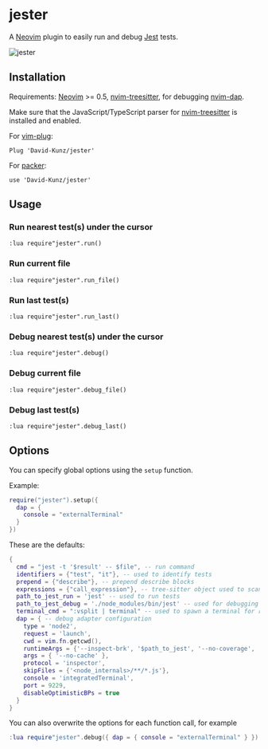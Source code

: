 # jester

A [Neovim](https://neovim.io/) plugin to easily run and debug [Jest](https://jestjs.io/) tests.

![jester](https://user-images.githubusercontent.com/1009936/125203183-ba543b00-e277-11eb-83a2-d7fe912cdec8.gif)

## Installation

Requirements: [Neovim](https://neovim.io/) >= 0.5, [nvim-treesitter](https://github.com/nvim-treesitter/nvim-treesitter), for debugging [nvim-dap](https://github.com/mfussenegger/nvim-dap).

Make sure that the JavaScript/TypeScript parser for [nvim-treesitter](https://github.com/nvim-treesitter/nvim-treesitter) is installed and enabled.

For [vim-plug](https://github.com/junegunn/vim-plug):
```
Plug 'David-Kunz/jester'
```
For [packer](https://github.com/wbthomason/packer.nvim):
```
use 'David-Kunz/jester'
```

## Usage

### Run nearest test(s) under the cursor

```
:lua require"jester".run()
```

### Run current file

```
:lua require"jester".run_file()
```

### Run last test(s)

```
:lua require"jester".run_last()
```

### Debug nearest test(s) under the cursor

```
:lua require"jester".debug()
```

### Debug current file

```
:lua require"jester".debug_file()
```

### Debug last test(s)

```
:lua require"jester".debug_last()
```

## Options

You can specify global options using the `setup` function.

Example:

```lua
require("jester").setup({
  dap = {
    console = "externalTerminal"
  }
})
```

These are the defaults:

```lua
{
  cmd = "jest -t '$result' -- $file", -- run command
  identifiers = {"test", "it"}, -- used to identify tests
  prepend = {"describe"}, -- prepend describe blocks
  expressions = {"call_expression"}, -- tree-sitter object used to scan for tests/describe blocks
  path_to_jest_run = 'jest' -- used to run tests
  path_to_jest_debug = './node_modules/bin/jest' -- used for debugging
  terminal_cmd = ":vsplit | terminal" -- used to spawn a terminal for running tests, for debugging refer to nvim-dap's config
  dap = { -- debug adapter configuration
    type = 'node2',
    request = 'launch',
    cwd = vim.fn.getcwd(),
    runtimeArgs = {'--inspect-brk', '$path_to_jest', '--no-coverage', '-t', '$result', '--', '$file'},
    args = { '--no-cache' },
    protocol = 'inspector',
    skipFiles = {'<node_internals>/**/*.js'},
    console = 'integratedTerminal',
    port = 9229,
    disableOptimisticBPs = true
  }
}
```

You can also overwrite the options for each function call, for example

```lua
:lua require"jester".debug({ dap = { console = "externalTerminal" } })
```
